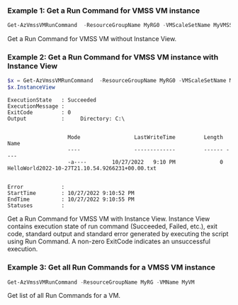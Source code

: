 ### Example 1: Get a Run Command for VMSS VM instance

```powershell
Get-AzVmssVMRunCommand  -ResourceGroupName MyRG0 -VMScaleSetName MyVMSS -InstanceId 0 -RunCommandName MyRunCommand
```

Get a Run Command for VMSS VM without Instance View.

### Example 2: Get a Run Command for VMSS VM instance with Instance View

```powershell
$x = Get-AzVmssVMRunCommand  -ResourceGroupName MyRG0 -VMScaleSetName MyVMSS -InstanceId 0 -RunCommandName MyRunCommand -Expand InstanceView
$x.InstanceView
```

```output
ExecutionState   : Succeeded
ExecutionMessage :
ExitCode         : 0
Output           :     Directory: C:\


                   Mode                 LastWriteTime         Length Name
                   ----                 -------------         ------ ----
                   -a----        10/27/2022   9:10 PM              0 HelloWorld2022-10-27T21.10.54.9266231+00.00.txt


Error            :
StartTime        : 10/27/2022 9:10:52 PM
EndTime          : 10/27/2022 9:10:55 PM
Statuses         :
```

Get a Run Command for VMSS VM with Instance View. Instance View contains execution state of run command (Succeeded, Failed, etc.), exit code, standard output and standard error generated by executing the script using Run Command. A non-zero ExitCode indicates an unsuccessful execution.

### Example 3: Get all Run Commands for a VMSS VM instance

```powershell
Get-AzVmssVMRunCommand -ResourceGroupName MyRG -VMName MyVM
```

Get list of all Run Commands for a VM.
